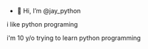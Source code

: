 - 👋 Hi, I’m @jay_python

i like python programing

i'm 10 y/o trying to learn python programming 



